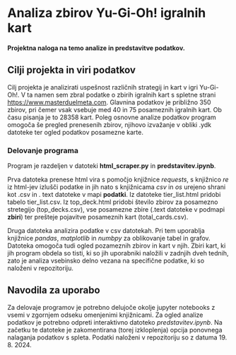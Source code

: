 # Analiza zbirov Yu-Gi-Oh! igralnih kart
#### Projektna naloga na temo analize in predstavitve podatkov.

## Cilji projekta in viri podatkov
Cilj projekta je analizirati uspešnost različnih strategij in kart v igri Yu-Gi-Oh!. V ta namen sem zbral podatke o zbirih igralnih kart s spletne strani https://www.masterduelmeta.com.
Glavnina podatkov je približno 350 zbirov, pri čemer vsak vsebuje med 40 in 75 posameznih igralnih kart. Ob času pisanja je to 28358 kart. Poleg osnovne analize podatkov
program omogoča še pregled prenesenih zbirov, njihovo izvažanje v obliki .ydk datoteke ter ogled podatkov posamezne karte.

### Delovanje programa
Program je razdeljen v datoteki **html_scraper.py** in **predstavitev.ipynb**. 

Prva datoteka prenese html vira s pomočjo knjižnice *requests*, s knjižnico *re* iz html-jev izlušči podatke in jih nato s knjižnicama *csv* in *os* urejeno 
shrani kot .csv in . text datoteke v mapi **podatki**. Iz datoteke tier_list.html pridobi tabelo tier_list.csv. Iz top_deck.html pridobi število zbirov
za posamezno stretegijo (top_decks.csv), vse posamezne zbire (.text datoteke v podmapi **zbiri**) ter prešteje pojavitve posameznih kart (total_cards.csv).

Druga datoteka analizira podatke v csv datotekah. Pri tem uporablja knjižnice *pandas*, *matplotlib* in *numbpy* za oblikovanje tabel in grafov.
Datoteka omogoča tudi ogled pozameznih zbirov in kart v njih. Zbiri kart, ki jih program obdela so tisti, ki so jih uporabniki naložili v zadnjih dveh tednih,
zato je analiza vsebinsko delno vezana na specifične podatke, ki so naloženi v repozitoriju.

## Navodila za uporabo
Za delovaje programov je potrebno delujoče okolje jupyter notebooks z vsemi v zgornjem odseku omenjenimi knjižnicami. Za ogled analize podatkov je potrebno 
odpreti interaktivno datoteko *predstavitev.ipynb*. Na začetku te datoteke je zakomentirana (torej izkloplenja) opcija ponovnega nalaganja podatkov s spleta.
Podatki naloženi v repozitoriju so z datuma 19. 8. 2024. 
